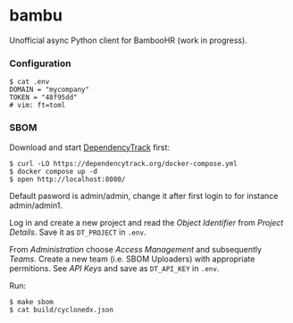 # bambu

Unofficial async Python client for BambooHR (work in progress).

### Configuration

    $ cat .env
    DOMAIN = "mycompany"
    TOKEN = "48f95dd"
    # vim: ft=toml

### SBOM

Download and start [DependencyTrack](https://dependencytrack.org) first:

    $ curl -LO https://dependencytrack.org/docker-compose.yml
    $ docker compose up -d
    $ open http://localhost:8080/ 
    
Default pasword is admin/admin, change it after first login to for instance
admin/admin1.

Log in and create a new project and read the _Object Identifier_ from
_Project Details_. Save it as `DT_PROJECT` in `.env`. 

From _Administration_ choose _Access Management_ and subsequently _Teams_.
Create a new team (i.e. SBOM Uploaders) with appropriate permitions. See
_API Keys_ and save as `DT_API_KEY` in `.env`.

Run:

    $ make sbom
    $ cat build/cyclonedx.json

<!---
vim: sw=4:et:ai
-->